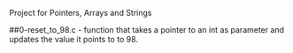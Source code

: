 Project for Pointers, Arrays and Strings

##0-reset\_to\_98.c - function that takes a pointer to an int as parameter and updates the value it points to to 98.
##
##
##
##
##
##
##
##
##
##
##
##
